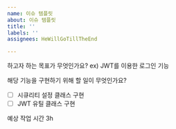 ```yaml
---
name: 이슈 템플릿
about: 이슈 템플릿
title: ''
labels: ''
assignees: HeWillGoTillTheEnd

---
```


하고자 하는 목표가 무엇인가요?
ex) JWT를 이용한 로그인 기능

해당 기능을 구현하기 위해 할 일이 무엇인가요?
 - [ ] 시큐리티 설정 클래스 구현
 - [ ] JWT 유틸 클래스 구현

예상 작업 시간
3h
